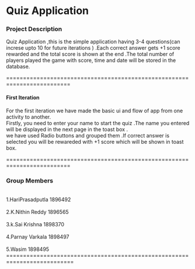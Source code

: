<h1> Quiz Application </h1>

<h3>Project Description</h3>
<p>Quiz Application ,this is the simple application having 3-4 questions(can increse upto 10 for future iterations ) .Each correct answer gets +1 score rewarded and the total score is shown at the end .The total number of players played the game with score, time and date will be stored in the database.</p>
=========================================================================

<h4>First Iteration </h4>
<p>For the first iteration we have made the basic ui and flow of app from one activity to another.<br>Firstly, you need to enter your name to start the quiz .The name you entered will be displayed in the next page in the toast box .<br> we have used Radio buttons and grouped them .If correct answer is selected you will be rewareded with +1 score which will be shown in toast box.</br>

=========================================================================

<h3>Group Members </h3>
<br>1.HariPrasadputla  1896492</br>
<br>2.K.Nithin Reddy   1896565</br>
<br>3.k.Sai Krishna    1898370</br>
<br>4.Parnay Varkala   1898497</br>
<br>5.Wasim            1898495</br>
==========================================================================
